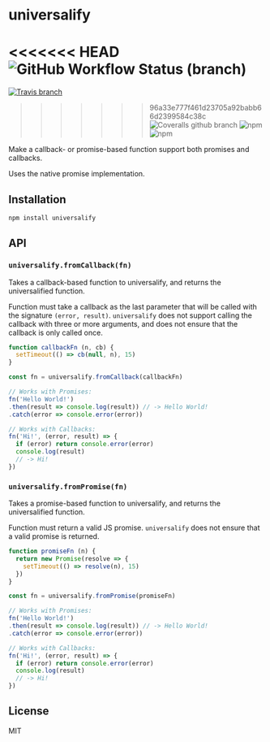 # universalify

<<<<<<< HEAD
![GitHub Workflow Status (branch)](https://img.shields.io/github/actions/workflow/status/RyanZim/universalify/ci.yml?branch=master)
=======
[![Travis branch](https://img.shields.io/travis/RyanZim/universalify/master.svg)](https://travis-ci.org/RyanZim/universalify)
>>>>>>> 96a33e777f461d23705a92babb66d2399584c38c
![Coveralls github branch](https://img.shields.io/coveralls/github/RyanZim/universalify/master.svg)
![npm](https://img.shields.io/npm/dm/universalify.svg)
![npm](https://img.shields.io/npm/l/universalify.svg)

Make a callback- or promise-based function support both promises and callbacks.

Uses the native promise implementation.

## Installation

```bash
npm install universalify
```

## API

### `universalify.fromCallback(fn)`

Takes a callback-based function to universalify, and returns the universalified  function.

Function must take a callback as the last parameter that will be called with the signature `(error, result)`. `universalify` does not support calling the callback with three or more arguments, and does not ensure that the callback is only called once.

```js
function callbackFn (n, cb) {
  setTimeout(() => cb(null, n), 15)
}

const fn = universalify.fromCallback(callbackFn)

// Works with Promises:
fn('Hello World!')
.then(result => console.log(result)) // -> Hello World!
.catch(error => console.error(error))

// Works with Callbacks:
fn('Hi!', (error, result) => {
  if (error) return console.error(error)
  console.log(result)
  // -> Hi!
})
```

### `universalify.fromPromise(fn)`

Takes a promise-based function to universalify, and returns the universalified  function.

Function must return a valid JS promise. `universalify` does not ensure that a valid promise is returned.

```js
function promiseFn (n) {
  return new Promise(resolve => {
    setTimeout(() => resolve(n), 15)
  })
}

const fn = universalify.fromPromise(promiseFn)

// Works with Promises:
fn('Hello World!')
.then(result => console.log(result)) // -> Hello World!
.catch(error => console.error(error))

// Works with Callbacks:
fn('Hi!', (error, result) => {
  if (error) return console.error(error)
  console.log(result)
  // -> Hi!
})
```

## License

MIT
